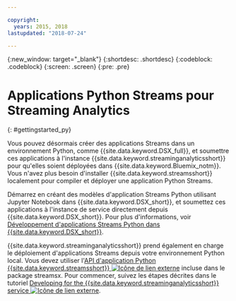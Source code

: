 ```yaml
---

copyright:
  years: 2015, 2018
lastupdated: "2018-07-24"

---
```


<!-- Attribute definitions -->
{:new_window: target="_blank"}
{:shortdesc: .shortdesc}
{:codeblock: .codeblock}
{:screen: .screen}
{:pre: .pre}

# Applications Python Streams pour Streaming Analytics
{: #gettingstarted_py}

Vous pouvez désormais créer des applications Streams dans un environnement Python, comme {{site.data.keyword.DSX_full}}, et soumettre ces applications à l'instance {{site.data.keyword.streaminganalyticsshort}} pour qu'elles soient déployées dans {{site.data.keyword.Bluemix_notm}}. Vous n'avez plus besoin d'installer {{site.data.keyword.streamsshort}} localement pour compiler et déployer une application Python Streams.

Démarrez en créant des modèles d'application Streams Python utilisant Jupyter Notebook dans {{site.data.keyword.DSX_short}}, et soumettez ces applications à l'instance de service directement depuis {{site.data.keyword.DSX_short}}. Pour plus d'informations, voir [Développement d'applications Streams Python dans {{site.data.keyword.DSX_short}}](/docs/services/StreamingAnalytics/t_develop_apps_python.html#t_develop_python_dsx).

{{site.data.keyword.streaminganalyticsshort}} prend également en charge le déploiement d'applications Streams depuis votre environnement Python local. Vous devez utiliser l'[API d'application Python {{site.data.keyword.streamsshort}} ![Icône de lien externe](../../icons/launch-glyph.svg "Icône de lien externe")](http://ibmstreams.github.io/streamsx.documentation/docs/python/python-appapi-devguide/#50-api-features) incluse dans le package streamsx. Pour commencer, suivez les étapes décrites dans le tutoriel [Developing for the {{site.data.keyword.streaminganalyticsshort}} service ![Icône de lien externe](../../icons/launch-glyph.svg "Icône de lien externe")](http://ibmstreams.github.io/streamsx.documentation/docs/python/1.6/python-appapi-devguide-2a/index.html).
